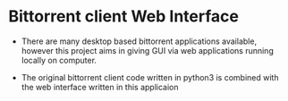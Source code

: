 # Bittorrent client Web Interface

* There are many desktop based bittorrent applications available, however this
  project aims in giving GUI via web applications running locally on computer.

* The original bittorrent client code written in python3 is combined with the 
  web interface written in this applicaion

